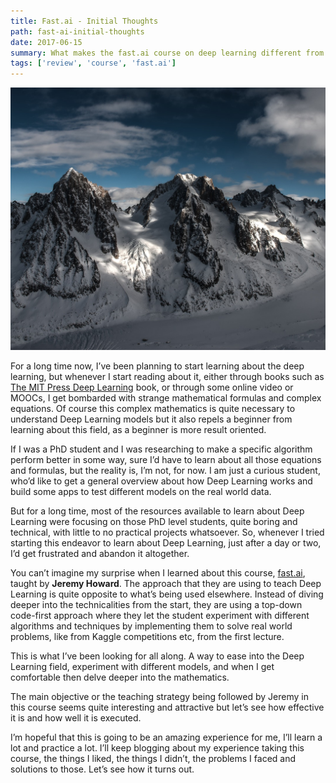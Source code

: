 ```yaml
---
title: Fast.ai - Initial Thoughts
path: fast-ai-initial-thoughts
date: 2017-06-15
summary: What makes the fast.ai course on deep learning different from many others! Initial Impression of the course and the approach followed by Jeremy Howard.
tags: ['review', 'course', 'fast.ai']
---
```


![background](./images/fastai-background-image-small.jpg)

For a long time now, I’ve been planning to start learning about the deep learning, but whenever I start reading about it, either through books such as [The MIT Press Deep Learning](https://www.amazon.com/Deep-Learning-Adaptive-Computation-Machine/dp/0262035618) book, or through some online video or MOOCs, I get bombarded with strange mathematical formulas and complex equations. Of course this complex mathematics is quite necessary to understand Deep Learning models but it also repels a beginner from learning about this field, as a beginner is more result oriented.

If I was a PhD student and I was researching to make a specific algorithm perform better in some way, sure I’d have to learn about all those equations and formulas, but the reality is, I’m not, for now. I am just a curious student, who’d like to get a general overview about how Deep Learning works and build some apps to test different models on the real world data.

But for a long time, most of the resources available to learn about Deep Learning were focusing on those PhD level students, quite boring and technical, with little to no practical projects whatsoever. So, whenever I tried starting this endeavor to learn about Deep Learning, just after a day or two, I’d get frustrated and abandon it altogether.

You can’t imagine my surprise when I learned about this course, [fast.ai](http://course.fast.ai/), taught by **Jeremy Howard**. The approach that they are using to teach Deep Learning is quite opposite to what’s being used elsewhere. Instead of diving deeper into the technicalities from the start, they are using a top-down code-first approach where they let the student experiment with different algorithms and techniques by implementing them to solve real world problems, like from Kaggle competitions etc, from the first lecture.

This is what I’ve been looking for all along. A way to ease into the Deep Learning field, experiment with different models, and when I get comfortable then delve deeper into the mathematics.

The main objective or the teaching strategy being followed by Jeremy in this course seems quite interesting and attractive but let’s see how effective it is and how well it is executed.

I’m hopeful that this is going to be an amazing experience for me, I’ll learn a lot and practice a lot. I’ll keep blogging about my experience taking this course, the things I liked, the things I didn’t, the problems I faced and solutions to those. Let’s see how it turns out.
